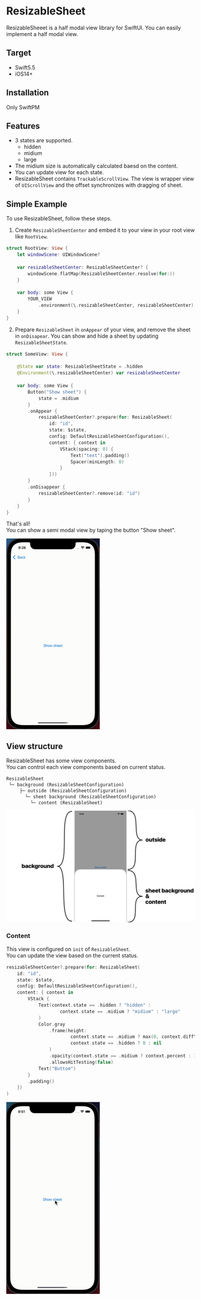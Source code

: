 # ResizableSheet

ResizableSheeet is a half modal view library for SwiftUI.
You can easily implement a half modal view.

## Target 
- Swift5.5
- iOS14+

## Installation
Only SwiftPM

## Features

- 3 states are supported.
  - hidden
  - midium
  - large
- The midium size is automatically calculated baesd on the content.
- You can update view for each state.
- ResizableSheet contains `TrackableScrollView`. The view is wrapper view of `UIScrollView` and the offset synchronizes with dragging of sheet.

## Simple Example 
To use ResizableSheet, follow these steps.

1. Create `ResizableSheetCenter` and embed it to your view in your root view like `RootView`.
```swift
struct RootView: View { 
    let windowScene: UIWindowScene?

    var resizableSheetCenter: ResizableSheetCenter? {
        windowScene.flatMap(ResizableSheetCenter.resolve(for:))
    }
    
    var body: some View { 
        YOUR_VIEW
            .environment(\.resizableSheetCenter, resizableSheetCenter)
    }
}
```

2. Prepare `ResizableSheet` in `onAppear` of your view, and remove the sheet in `onDisapear`. You can show and hide a sheet by updating `ResizableSheetState`.
```swift
struct SomeView: View {
    
    @State var state: ResizableSheetState = .hidden
    @Environment(\.resizableSheetCenter) var resizableSheetCenter

    var body: some View { 
        Button("Show sheet") {
            state = .midium
        }
        .onAppear { 
            resizableSheetCenter?.prepare(for: ResizableSheet(
                id: "id",
                state: $state,
                config: DefaultResizableSheetConfiguration(),
                content: { context in
                    VStack(spacing: 0) {
                        Text("text").padding()
                        Spacer(minLength: 0)
                    }
                }))
        }
        .onDisappear {
            resizableSheetCenter?.remove(id: "id")
        }
    }
}
```

That's all!  
You can show a semi modal view by taping the button "Show sheet".

<img src="./Doc/Resources/SimpleSheet.gif" width=250pt/>

## View structure

ResizableSheet has some view components.  
You can control each view components based on current status.

```
ResizableSheet
 └─ background (ResizableSheetConfiguration)
     ├─ outside (ResizableSheetConfiguration)
	   └─ sheet background (ResizableSheetConfiguration)
         └─ content (ResizableSheet)
```

<img src="./Doc/Resources/ViewStructure.png"/>



### Content

This view is configured on `init` of `ResizableSheet`.  
You can update the view based on the current status.

```swift
resizableSheetCenter?.prepare(for: ResizableSheet(
    id: "id",
    state: $state,
    config: DefaultResizableSheetConfiguration(),
    content: { context in
        VStack {
            Text(context.state == .hidden ? "hidden" :
                    context.state == .midium ? "midium" : "large"
            )
            Color.gray
                .frame(height:
                        context.state == .midium ? max(0, context.diffY) :
                        context.state == .hidden ? 0 : nil
                )
                .opacity(context.state == .midium ? context.percent : 1.0 - abs(context.percent))
                .allowsHitTesting(false)
            Text("Buttom")
        }
        .padding()
    })
)
```

<img src="./Doc/Resources/ContentExample.gif" width=250pt/>

